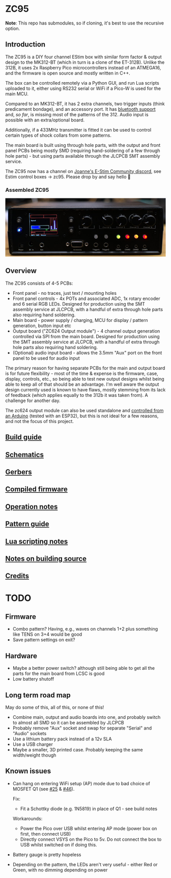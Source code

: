 
# ZC95

**Note**: This repo has submodules, so if cloning, it's best to use the recursive option.

## Introduction
The ZC95 is a DIY four channel EStim box with similar form factor & output design to the MK312-BT (which in turn is a clone of the ET-312B).
Unlike the 312B, it uses 2x Raspberry Pico microcontrollers instead of an ATMEGA16, and the firmware is open source and mostly written in C++.

The box can be controlled remotely via a Python GUI, and run Lua scripts uploaded to it, either using RS232 serial or WiFi if a Pico-W is used for the main MCU.

Compared to an MK312-BT, it has 2 extra channels, two trigger inputs (think predicament bondage), and an accessory port. It has [bluetooth support](docs/Bluetooth.md)  and, _so far_, is missing most of the patterns of the 312. Audio input is possible with an extra/optional board.

Additionally, if a 433MHz transmitter is fitted it can be used to control certain types of shock collars from some patterns.

The main board is built using through hole parts, with the output and front panel PCBs being mostly SMD (requiring hand-soldering of a few through hole parts) - but using parts available through the JLCPCB SMT assembly service.

The ZC95 now has a channel on [Joanne's E-Stim Community discord](https://discord.gg/HbGKY2t), see Estim control boxes -> zc95. Please drop by and say hello 🙂

### Assembled ZC95
![zc95]


## Overview
The ZC95 consists of 4-5 PCBs:

* Front panel - no traces, just text / mounting holes
* Front panel controls - 4x POTs and associated ADC, 1x rotary encoder and 6 serial RGB LEDs. Designed for production using the SMT assembly service at JLCPCB, with a handful of extra through hole parts also requiring hand soldering.
* Main board - power supply / charging, MCU for display / pattern generation, button input etc
* Output board ("ZC624 Output module") - 4 channel output generation controlled via SPI from the main board. Designed for production using the SMT assembly service at JLCPCB, with a handful of extra through hole parts also requiring hand soldering.
* (Optional) audio input board - allows the 3.5mm "Aux" port on the front panel to be used for audio input

The primary reason for having separate PCBs for the main and output board is for future flexibility - most of the time & expense is the firmware, case, display, controls, etc., so being able to test new output designs whilst being able to keep all of that should be an advantage. I'm well aware the output design currently used is known to have flaws, mostly stemming from its lack of feedback (which applies equally to the 312b it was taken from). A challenge for another day.

The zc624 output module can also be used standalone and [controlled from an Arduino](./misc/Arduino/libraries/Zc624Output/README.md) (tested with an ESP32), but this is not ideal for a few reasons, and not the focus of this project.

## [Build guide](docs/Build.md)

## [Schematics](schematics/)

## [Gerbers](pcb/)

## [Compiled firmware](https://github.com/CrashOverride85/zc95/releases/)

## [Operation notes](docs/Operation.md)

## [Pattern guide](docs/Patterns.md)

## [Lua scripting notes](docs/LuaNotes.md)

## [Notes on building source](docs/SourceBuildNotes.md)

## [Credits](docs/Credits.md)

# TODO
## Firmware
   - Combo pattern? Having, e.g., waves on channels 1+2 plus something like TENS on 3+4 would be good
   - Save pattern settings on exit?

## Hardware
   - Maybe a better power switch? although still being able to get all the parts for the main board from LCSC is good
   - Low battery shutoff

## Long term road map
May do some of this, all of this, or none of this!
   - Combine main, output and audio boards into one, and probably switch to almost all SMD so it can be assembled by JLCPCB
   - Probably remove "Aux" socket and swap for separate "Serial" and "Audio" sockets
   - Use a lithium battery pack instead of a 12v SLA
   - Use a USB charger
   - Maybe a smaller, 3D printed case. Probably keeping the same width/weight though

## Known issues
   - Can hang on entering WiFi setup (AP) mode due to bad choice of MOSFET Q1 (see [#25][gh25] & [#46][gh46]). 
     
     Fix:
     * Fit a Schottky diode (e.g. 1N5819) in place of Q1 - see build notes

     Workarounds:
     * Power the Pico over USB whilst entering AP mode (power box on first, then connect USB)
     * Directly connect VSYS on the Pico to 5v. Do not connect the box to USB whilst switched on if doing this.
   
   - Battery gauge is pretty hopeless
   - Depending on the pattern, the LEDs aren't very useful - either Red or Green, with no dimming depending on power

[zc95]: docs/images/zc95.jpg "Assembled ZC95"
[gh25]: https://github.com/CrashOverride85/zc95/discussions/25
[gh46]: https://github.com/CrashOverride85/zc95/issues/46
